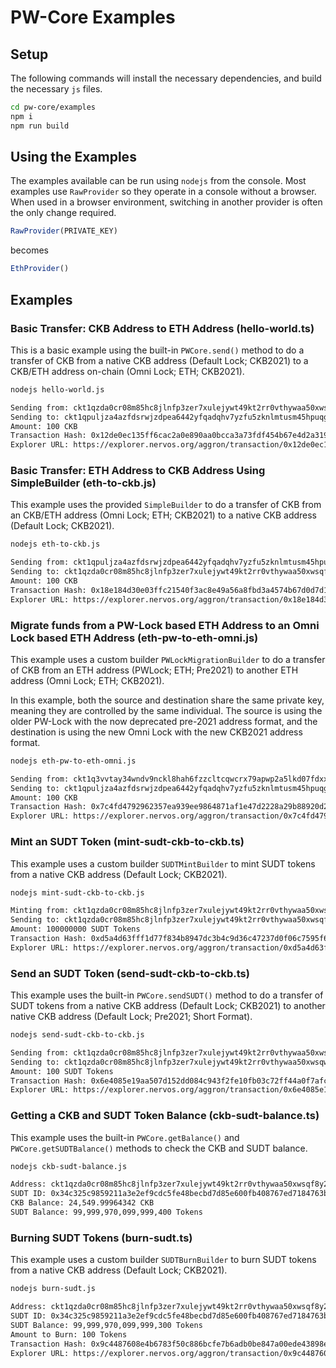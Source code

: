 # PW-Core Examples

## Setup

The following commands will install the necessary dependencies, and build the necessary `js` files. 

```sh
cd pw-core/examples
npm i
npm run build
```

## Using the Examples

The examples available can be run using `nodejs` from the console. Most examples use `RawProvider` so they operate in a console without a browser. When used in a browser environment, switching in another provider is often the only change required.

```typescript
RawProvider(PRIVATE_KEY)
```

becomes

```typescript
EthProvider()
```

## Examples

### Basic Transfer: CKB Address to ETH Address (hello-world.ts) 

This is a basic example using the built-in `PWCore.send()` method to do a transfer of CKB from a native CKB address (Default Lock; CKB2021) to a CKB/ETH address on-chain (Omni Lock; ETH; CKB2021).

```bash
nodejs hello-world.js
```

```txt
Sending from: ckt1qzda0cr08m85hc8jlnfp3zer7xulejywt49kt2rr0vthywaa50xwsqf8y2wrqq8y3up36e8mqg3tj8wkeyqs8uccxpsdt
Sending to: ckt1qpuljza4azfdsrwjzdpea6442yfqadqhv7yzfu5zknlmtusm45hpuqgp02hlt9k9uhnc3ml6p055vq2t09xdmr23qqx8wz0x
Amount: 100 CKB
Transaction Hash: 0x12de0ec135ff6cac2a0e890aa0bcca3a73fdf454b67e4d2a3193f6deb1fe4fd4
Explorer URL: https://explorer.nervos.org/aggron/transaction/0x12de0ec135ff6cac2a0e890aa0bcca3a73fdf454b67e4d2a3193f6deb1fe4fd4
```

### Basic Transfer: ETH Address to CKB Address Using SimpleBuilder (eth-to-ckb.js)

This example uses the provided `SimpleBuilder` to do a transfer of CKB from an CKB/ETH address (Omni Lock; ETH; CKB2021) to a native CKB address (Default Lock; CKB2021).

```bash
nodejs eth-to-ckb.js
```

```txt
Sending from: ckt1qpuljza4azfdsrwjzdpea6442yfqadqhv7yzfu5zknlmtusm45hpuqgp02hlt9k9uhnc3ml6p055vq2t09xdmr23qqx8wz0x
Sending to: ckt1qzda0cr08m85hc8jlnfp3zer7xulejywt49kt2rr0vthywaa50xwsqf2kfe0pqg9444u7ct852nhc9cm72gvj3q7u4ynf
Amount: 100 CKB
Transaction Hash: 0x18e184d30e03ffc21540f3ac8e49a56a8fbd3a4574b67d0d7d109022db7ebe94
Explorer URL: https://explorer.nervos.org/aggron/transaction/0x18e184d30e03ffc21540f3ac8e49a56a8fbd3a4574b67d0d7d109022db7ebe94
```

### Migrate funds from a PW-Lock based ETH Address to an Omni Lock based ETH Address (eth-pw-to-eth-omni.js)

This example uses a custom builder `PWLockMigrationBuilder` to do a transfer of CKB from an ETH address (PWLock; ETH; Pre2021) to another ETH address (Omni Lock; ETH; CKB2021).

In this example, both the source and destination share the same private key, meaning they are controlled by the same individual. The source is using the older PW-Lock with the now deprecated pre-2021 address format, and the destination is using the new Omni Lock with the new CKB2021 address format.

```bash
nodejs eth-pw-to-eth-omni.js
```

```txt
Sending from: ckt1q3vvtay34wndv9nckl8hah6fzzcltcqwcrx79apwp2a5lkd07fdxx7407ktvte083rhl5zlfgcq5k72vmkx4zl2ye54
Sending to: ckt1qpuljza4azfdsrwjzdpea6442yfqadqhv7yzfu5zknlmtusm45hpuqgp02hlt9k9uhnc3ml6p055vq2t09xdmr23qqx8wz0x
Amount: 100 CKB
Transaction Hash: 0x7c4fd4792962357ea939ee9864871af1e47d2228a29b88920d26fd565f3e3773
Explorer URL: https://explorer.nervos.org/aggron/transaction/0x7c4fd4792962357ea939ee9864871af1e47d2228a29b88920d26fd565f3e3773
```

### Mint an SUDT Token (mint-sudt-ckb-to-ckb.ts)

This example uses a custom builder `SUDTMintBuilder` to mint SUDT tokens from a native CKB address (Default Lock; CKB2021).

```bash
nodejs mint-sudt-ckb-to-ckb.js
```

```txt
Minting from: ckt1qzda0cr08m85hc8jlnfp3zer7xulejywt49kt2rr0vthywaa50xwsqf8y2wrqq8y3up36e8mqg3tj8wkeyqs8uccxpsdt
Sending to: ckt1qzda0cr08m85hc8jlnfp3zer7xulejywt49kt2rr0vthywaa50xwsqf8y2wrqq8y3up36e8mqg3tj8wkeyqs8uccxpsdt
Amount: 100000000 SUDT Tokens
Transaction Hash: 0xd5a4d63fff1d77f834b8947dc3b4c9d36c47237d0f06c7595f6c4506ca39b383
Explorer URL: https://explorer.nervos.org/aggron/transaction/0xd5a4d63fff1d77f834b8947dc3b4c9d36c47237d0f06c7595f6c4506ca39b383
```

### Send an SUDT Token (send-sudt-ckb-to-ckb.ts)

This example uses the built-in `PWCore.sendSUDT()` method to do a transfer of SUDT tokens from a native CKB address (Default Lock; CKB2021) to another native CKB address (Default Lock; Pre2021; Short Format).

```bash
nodejs send-sudt-ckb-to-ckb.js
```

```txt
Sending from: ckt1qzda0cr08m85hc8jlnfp3zer7xulejywt49kt2rr0vthywaa50xwsqf8y2wrqq8y3up36e8mqg3tj8wkeyqs8uccxpsdt
Sending to: ckt1qzda0cr08m85hc8jlnfp3zer7xulejywt49kt2rr0vthywaa50xwsqw9ewakfvrp7cs2eqe9gx8e2fd0txhxetqn380ka
Amount: 100 SUDT Tokens
Transaction Hash: 0x6e4085e19aa507d152dd084c943f2fe10fb03c72ff44a0f7afc74aa000bda34c
Explorer URL: https://explorer.nervos.org/aggron/transaction/0x6e4085e19aa507d152dd084c943f2fe10fb03c72ff44a0f7afc74aa000bda34c
```

### Getting a CKB and SUDT Token Balance (ckb-sudt-balance.ts)

This example uses the built-in `PWCore.getBalance()` and `PWCore.getSUDTBalance()` methods to check the CKB and SUDT balance.

```bash
nodejs ckb-sudt-balance.js
```

```txt
Address: ckt1qzda0cr08m85hc8jlnfp3zer7xulejywt49kt2rr0vthywaa50xwsqf8y2wrqq8y3up36e8mqg3tj8wkeyqs8uccxpsdt
SUDT ID: 0x34c325c9859211a3e2ef9cdc5fe48becbd7d85e600fb408767ed7184763b9c61
CKB Balance: 24,549.99964342 CKB
SUDT Balance: 99,999,970,099,999,400 Tokens
```

### Burning SUDT Tokens (burn-sudt.ts)

This example uses a custom builder `SUDTBurnBuilder` to burn SUDT tokens from a native CKB address (Default Lock; CKB2021).

```bash
nodejs burn-sudt.js
```

```txt
Address: ckt1qzda0cr08m85hc8jlnfp3zer7xulejywt49kt2rr0vthywaa50xwsqf8y2wrqq8y3up36e8mqg3tj8wkeyqs8uccxpsdt
SUDT ID: 0x34c325c9859211a3e2ef9cdc5fe48becbd7d85e600fb408767ed7184763b9c61
SUDT Balance: 99,999,970,099,999,300 Tokens
Amount to Burn: 100 Tokens
Transaction Hash: 0x9c4487608e4b6783f50c886bcfe7b6adb0be847a00ede43898e2764986f445d9
Explorer URL: https://explorer.nervos.org/aggron/transaction/0x9c4487608e4b6783f50c886bcfe7b6adb0be847a00ede43898e2764986f445d9
```
